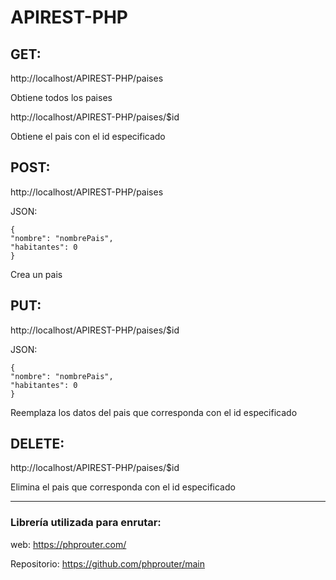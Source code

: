 # APIREST-PHP
## GET:

http://localhost/APIREST-PHP/paises

Obtiene todos los paises

http://localhost/APIREST-PHP/paises/$id

Obtiene el pais con el id especificado


## POST:

http://localhost/APIREST-PHP/paises

JSON:

~~~
{
"nombre": "nombrePais",
"habitantes": 0
}
~~~

Crea un pais

## PUT:

http://localhost/APIREST-PHP/paises/$id

JSON:

~~~
{
"nombre": "nombrePais",
"habitantes": 0
}
~~~

Reemplaza los datos del pais que corresponda con el id especificado

## DELETE:

http://localhost/APIREST-PHP/paises/$id

Elimina el pais que corresponda con el id especificado

------------------------------------------------------------------------------------
### Librería utilizada para enrutar:

web: https://phprouter.com/

Repositorio: https://github.com/phprouter/main
